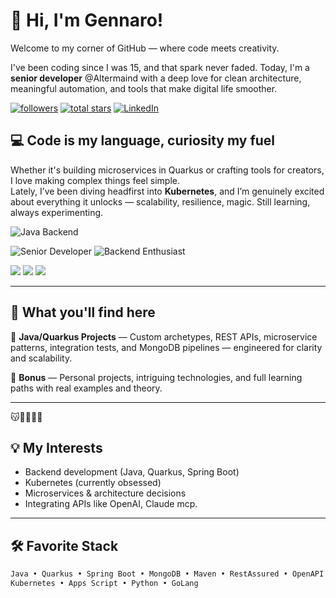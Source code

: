 # 👋 Hi, I'm Gennaro!

Welcome to my corner of GitHub — where code meets creativity.

I've been coding since I was 15, and that spark never faded. Today, I'm a **senior developer** @Altermaind with a deep love for clean architecture, meaningful automation, and tools that make digital life smoother.
<p align="left">
   <a href="https://github.com/gemod?tab=followers">
         <img alt="followers" title="Follow me on Github" src="https://custom-icon-badges.demolab.com/github/followers/ForrestKnight?color=236ad3&labelColor=1155ba&style=for-the-badge&logo=person-add&label=Follow&logoColor=white"/></a>
      <a href="https://github.com/gemod?tab=repositories&sort=stargazers">
         <img alt="total stars" title="Total stars on GitHub" src="https://custom-icon-badges.demolab.com/github/stars/ForrestKnight?color=55960c&style=for-the-badge&labelColor=488207&logo=star"/></a>
  <a href="https://www.linkedin.com/in/gennaro-modafferi-a27540ba/" target="_blank">
  <img alt="LinkedIn" title="Connect on LinkedIn" 
       src="https://img.shields.io/badge/LinkedIn-Follow-blue?style=for-the-badge&logo=linkedin&logoColor=white" />
</a>
   </p>

## 💻 Code is my language, curiosity my fuel

Whether it's building microservices in Quarkus or crafting tools for creators, I love making complex things feel simple.  
Lately, I’ve been diving headfirst into **Kubernetes**, and I’m genuinely excited about everything it unlocks — scalability, resilience, magic. Still learning, always experimenting.


<p align="center">
   
  ![Java Backend](https://img.shields.io/badge/Backend-Java-blue?style=for-the-badge&logo=java&logoColor=white)
 
  ![Senior Developer](https://img.shields.io/badge/Role-Senior%20Developer-green?style=for-the-badge&logo=github&logoColor=white)
  ![Backend Enthusiast](https://img.shields.io/badge/Skill-Backend%20Enthusiast-brightgreen?style=for-the-badge&logo=devdotto&logoColor=white)
</p>

<p align="left">
  <img src="https://img.shields.io/badge/Kubernetes-Exploring-blueviolet?style=for-the-badge&logo=kubernetes&logoColor=white"/>
  <img src="https://img.shields.io/badge/Python-Exploring-yellow?style=for-the-badge&logo=python&logoColor=white"/>
  <img src="https://img.shields.io/badge/Go-Exploring-00ADD8?style=for-the-badge&logo=go&logoColor=white"/>
</p>



---

## 🚀 What you'll find here

🧩 **Java/Quarkus Projects** — Custom archetypes, REST APIs, microservice patterns, integration tests, and MongoDB pipelines — engineered for clarity and scalability.

🚀 **Bonus** — Personal projects, intriguing technologies, and full learning paths with real examples and theory.

---
😽🙌🏻🙌🏻
## 💡 My Interests

- Backend development (Java, Quarkus, Spring Boot)
- Kubernetes (currently obsessed)
- Microservices & architecture decisions
- Integrating APIs like OpenAI, Claude mcp.

---

## 🛠️ Favorite Stack

```bash
Java • Quarkus • Spring Boot • MongoDB • Maven • RestAssured • OpenAPI  
Kubernetes • Apps Script • Python • GoLang

